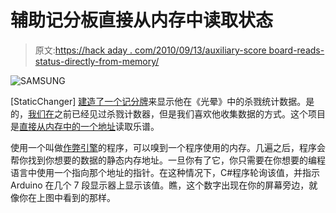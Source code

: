 # 辅助记分板直接从内存中读取状态

> 原文:[https://hack aday . com/2010/09/13/auxiliary-score board-reads-status-directly-from-memory/](https://hackaday.com/2010/09/13/auxiliary-scoreboard-reads-status-directly-from-memory/)

![](../Images/89eb902bad76da48b2731b45add86603.png "SAMSUNG")

[StaticChanger] [建造了一个记分牌](http://staticchanger.com/?p=9)来显示他在《光晕》中的杀戮统计数据。是的，[我们在](http://hackaday.com/2009/12/30/tf2-kill-counter-binary-style/)之前已经见过杀戮计数器，但是我们喜欢他收集数据的方式。这个项目是[直接从内存中的一个地址](http://staticchanger.com/?p=22)读取乐谱。

使用一个叫做[作弊引擎](http://www.cheatengine.org/)的程序，可以嗅到一个程序使用的内存。几遍之后，程序会帮你找到你想要的数据的静态内存地址。一旦你有了它，你只需要在你想要的编程语言中使用一个指向那个地址的指针。在这种情况下，C#程序轮询该值，并指示 Arduino 在几个 7 段显示器上显示该值。瞧，这个数字出现在你的屏幕旁边，就像你在上图中看到的那样。